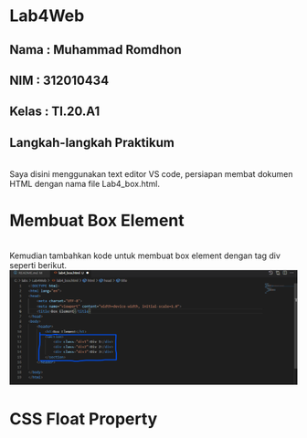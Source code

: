 # Lab4Web

## Nama     : Muhammad Romdhon
## NIM      : 312010434
## Kelas    : TI.20.A1

## Langkah-langkah Praktikum
<br>Saya disini menggunakan text editor VS code, persiapan membat dokumen HTML dengan nama file Lab4_box.html.

# Membuat Box Element
<br>Kemudian tambahkan kode untuk membuat box element dengan tag div seperti berikut.
![p](gambar/ss1.png)
# CSS Float Property